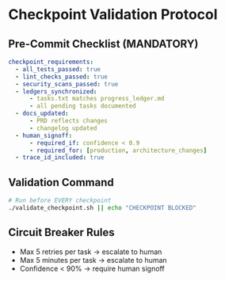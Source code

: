 # Checkpoint Validation Protocol

## Pre-Commit Checklist (MANDATORY)
```yaml
checkpoint_requirements:
  - all_tests_passed: true
  - lint_checks_passed: true  
  - security_scans_passed: true
  - ledgers_synchronized:
      - tasks.txt matches progress_ledger.md
      - all pending tasks documented
  - docs_updated:
      - PRD reflects changes
      - changelog updated
  - human_signoff:
      - required_if: confidence < 0.9
      - required_for: [production, architecture_changes]
  - trace_id_included: true
```

## Validation Command
```bash
# Run before EVERY checkpoint
./validate_checkpoint.sh || echo "CHECKPOINT BLOCKED"
```

## Circuit Breaker Rules
- Max 5 retries per task → escalate to human
- Max 5 minutes per task → escalate to human  
- Confidence < 90% → require human signoff